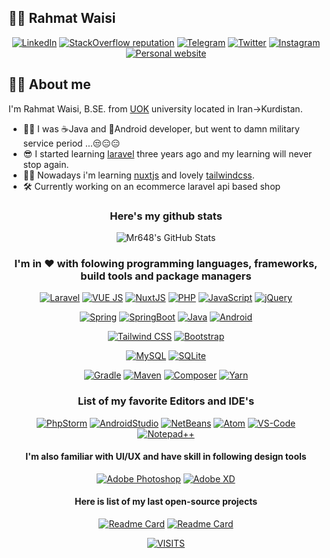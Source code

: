 ## 🤷‍♂️ Rahmat Waisi

<div align='center'>
 
[![LinkedIn](https://img.shields.io/static/v1?label=%20&message=LinkedIn&color=263238&logo=linkedin&style=for-the-badge&logoColor=white)](https://www.linkedin.com/in/rahmat-waisi-b1347586/)
[![StackOverflow reputation](https://img.shields.io/stackexchange/stackoverflow/r/4101906?style=for-the-badge&logoColor=ffffff&color=F59E0B&label=%20&logo=stackoverflow)](https://stackoverflow.com/users/4101906/rahmat-waisi?tab=profile)
[![Telegram](https://img.shields.io/static/v1?label=%20&message=Telegram&color=3B82F6&logo=telegram&style=for-the-badge&logoColor=white)](https://t.me/rahmatwaisi)
[![Twitter](https://img.shields.io/static/v1?label=%20&message=Twitter&color=5E35B1&logo=twitter&style=for-the-badge&logoColor=white)](https://twitter.com/rahmatwaisi)
[![Instagram](https://img.shields.io/static/v1?label=%20&message=Instagram&color=AEEA00&logo=instagram&style=for-the-badge&logoColor=212121)](https://instagram.com/rahmatwaisi)
[![Personal website](https://img.shields.io/static/v1?label=%20&message=Website&color=33691E&logo=googlechrome&style=for-the-badge&logoColor=white)](http://rahmatwaisi.ir)
 
</div>

## 👨‍💻 About me

I'm Rahmat Waisi, B.SE. from [UOK](https://en.uok.ac.ir/EN.aspx) university located in Iran->Kurdistan.
- 🐱‍👤 I was ☕Java and 📱Android developer, but went to damn military service period ...😒😑😑
- 😎 I started learning [laravel](https://laravel.com) three years ago and my learning will never stop again.
- 👨‍💻 Nowadays i'm learning [nuxtjs](https://nuxtjs.org/) and lovely [tailwindcss](https://tailwindcss.com/).
- 🛠 Currently working on an ecommerce laravel api based shop

<div align='center'>
 
### Here's my github stats


 
![Mr648's GitHub Stats](https://github-readme-stats.vercel.app/api?username=mr648&show_icons=true&theme=tokyonight)
 


### I'm in ❤ with folowing programming languages, frameworks, build tools and package managers



[![Laravel](https://img.shields.io/static/v1?label=%20&message=Laravel&color=FF2D20&logo=laravel&style=for-the-badge&logoColor=white)](https://laravel.com)
[![VUE JS](https://img.shields.io/badge/Vue.js-35495E?style=for-the-badge&logo=vue.js&logoColor=4FC08D)](https://vuejs.org/)
[![NuxtJS](https://img.shields.io/static/v1?label=%20&message=NuxtJS&color=00C58E&logo=nuxtdotjs&style=for-the-badge&logoColor=white)](https://nuxtjs.org)
[![PHP](https://img.shields.io/badge/PHP-777BB4?style=for-the-badge&logo=php&logoColor=white)](https://www.php.net/)
[![JavaScript](https://img.shields.io/badge/JavaScript-F7DF1E?style=for-the-badge&logo=javascript&logoColor=black)](https://www.javascript.com/)
[![jQuery](https://img.shields.io/badge/jQuery-0769AD?style=for-the-badge&logo=jquery&logoColor=white)](https://jquery.com/)

[![Spring](https://img.shields.io/static/v1?label=%20&message=Spring&color=6DB33F&logo=spring&style=for-the-badge&logoColor=white)](https://spring.io/)
[![SpringBoot](https://img.shields.io/static/v1?label=%20&message=SpringBoot&color=6DB33F&logo=springboot&style=for-the-badge&logoColor=white)](https://spring.io/projects/spring-boot)
[![Java](https://img.shields.io/badge/Java-ED8B00?style=for-the-badge&logo=java&logoColor=white)](https://www.java.com/nl/)
[![Android](https://img.shields.io/badge/Android-3DDC84?style=for-the-badge&logo=android&logoColor=white)](https://www.android.com/)

[![Tailwind CSS](https://img.shields.io/badge/Tailwind_CSS-38B2AC?style=for-the-badge&logo=tailwind-css&logoColor=white)](https://tailwindcss.com)
[![Bootstrap](https://img.shields.io/badge/Bootstrap-563D7C?style=for-the-badge&logo=bootstrap&logoColor=white)](https://getbootstrap.com/)

[![MySQL](https://img.shields.io/static/v1?label=%20&message=MySQL&color=4479A1&logo=mysql&style=for-the-badge&logoColor=white)](https://www.mysql.com/)
[![SQLite](https://img.shields.io/badge/SQLite-07405E?style=for-the-badge&logo=sqlite&logoColor=white)](https://sqlite.org/index.html)

[![Gradle](https://img.shields.io/static/v1?label=%20&message=Gradle&color=02303A&logo=gradle&style=for-the-badge&logoColor=white)](https://gradle.org/)
[![Maven](https://img.shields.io/static/v1?label=%20&message=Maven&color=C71A36&logo=apachemaven&style=for-the-badge&logoColor=white)](http://maven.apache.org/)
[![Composer](https://img.shields.io/static/v1?label=%20&message=Composer&color=885630&logo=composer&style=for-the-badge&logoColor=white)](https://getcomposer.org/)
[![Yarn](https://img.shields.io/static/v1?label=%20&message=Yarn&color=2C8EBB&logo=yarn&style=for-the-badge&logoColor=white)](https://yarnpkg.com/)


 
### List of my favorite Editors and IDE's
 
[![PhpStorm](https://img.shields.io/static/v1?label=%20&message=PhpStorm&color=000000&logo=phpstorm&style=for-the-badge&logoColor=white)](https://www.jetbrains.com/phpstorm/)
[![AndroidStudio](https://img.shields.io/static/v1?label=%20&message=AndroidStudio&color=3DDC84&logo=androidstudio&style=for-the-badge&logoColor=white)](https://developer.android.com/studio/)
[![NetBeans](https://img.shields.io/static/v1?label=%20&message=NetBeans&color=1B6AC6&logo=apachenetbeanside&style=for-the-badge&logoColor=white)](https://netbeans.apache.org/)
[![Atom](https://img.shields.io/static/v1?label=%20&message=Atom&color=66595C&logo=atom&style=for-the-badge&logoColor=white)](https://atom.io/)
[![VS-Code](https://img.shields.io/static/v1?label=%20&message=Visual%20Studio%Code&color=007ACC&logo=visualstudiocode&style=for-the-badge&logoColor=white)](https://code.visualstudio.com/)
[![Notepad++](https://img.shields.io/static/v1?label=%20&message=Notepad%2B%2B&color=90E59A&logo=notepadplusplus&style=for-the-badge&logoColor=white)](https://notepad-plus-plus.org/)

#### I'm also familiar with UI/UX and have skill in following design tools
 
[![Adobe Photoshop](https://img.shields.io/static/v1?label=%20&message=Adobe%20Photoshop&color=31A8FF&logo=adobephotoshop&style=for-the-badge&logoColor=white)](https://www.adobe.com/products/photoshop.html)
[![Adobe XD](https://img.shields.io/static/v1?label=%20&message=Adobe%20XD&color=212121&logo=adobexd&style=for-the-badge&logoColor=FF61F6)](https://www.adobe.com/products/xd.html)

#### Here is list of my last open-source projects
 
[![Readme Card](https://github-readme-stats.vercel.app/api/pin/?username=mr648&repo=PoL&theme=merko)](https://github.com/mr648/PoL)
[![Readme Card](https://github-readme-stats.vercel.app/api/pin/?username=mr648&repo=zarinpal&theme=merko)](https://github.com/mr648/PoL)

[![VISITS](https://estruyf-github.azurewebsites.net/api/VisitorHit?user=mr648&countColor=%234E342E)](https://github.com/estruyf/github-visitors-badge)

</div>
